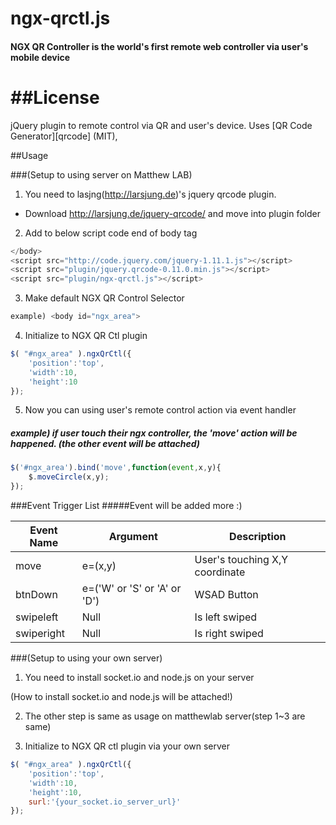# ngx-qrctl.js
#### NGX QR Controller is the world's first remote web controller via user's mobile device

##License
============

jQuery plugin to remote control via QR and user's device. Uses [QR Code Generator][qrcode] (MIT), 

##Usage

###(Setup to using server on Matthew LAB)

1. You need to lasjng(http://larsjung.de)'s jquery qrcode plugin.
- Download http://larsjung.de/jquery-qrcode/ and move into plugin folder

2. Add to below script code end of body tag
```javascript
</body>
<script src="http://code.jquery.com/jquery-1.11.1.js"></script>
<script src="plugin/jquery.qrcode-0.11.0.min.js"></script>
<script src="plugin/ngx-qrctl.js"></script>
```
3. Make default NGX QR Control Selector
```javascript
example) <body id="ngx_area">
```
4. Initialize to NGX QR Ctl plugin
```javascript
$( "#ngx_area" ).ngxQrCtl({
    'position':'top',
    'width':10,
    'height':10
});
```
5. Now you can using user's remote control action via event handler
##### example) if user touch their ngx controller, the 'move' action will be happened. (the other event will be attached)
```javascript
$('#ngx_area').bind('move',function(event,x,y){
    $.moveCircle(x,y);
});
```

###Event Trigger List
#####Event will be added more :)

| Event Name | Argument | Description |
| --------- | ------- | ------- |
| move  | e=(x,y) | User's touching X,Y coordinate |
| btnDown  | e=('W' or 'S' or 'A' or 'D') | WSAD Button |
| swipeleft  | Null | Is left swiped |
| swiperight  | Null | Is right swiped |

###(Setup to using your own server)

1. You need to install socket.io and node.js on your server

(How to install socket.io and node.js will be attached!)

2. The other step is same as usage on matthewlab server(step 1~3 are same)

3. Initialize to NGX QR ctl plugin via your own server
```javascript
$( "#ngx_area" ).ngxQrCtl({
    'position':'top',
    'width':10,
    'height':10,
    surl:'{your_socket.io_server_url}'
});
```
